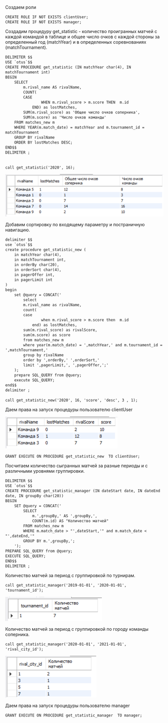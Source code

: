 Создаем роли

    CREATE ROLE IF NOT EXISTS clientUser;
    CREATE ROLE IF NOT EXISTS manager;

Создадим процедуру get_statistic - количество проигранных матчей с каждой командой в таблице и общее число очков с каждой стороны за определенный год (matchYear) и в определенных соревнованиях (matchTournament).

    DELIMITER $$
    USE `otus`$$
    CREATE PROCEDURE get_statistic (IN matchYear char(4), IN matchTournament int)
    BEGIN
        SELECT 
            m.rival_name AS rivalName,
            COUNT(
            CASE 
                    WHEN m.rival_score > m.score THEN  m.id 
                END) as lostMatches,
            SUM(m.rival_score) as 'Общее число очков соперника',
            SUM(m.score) as 'Число очков команды'
        FROM matches_new m
        WHERE YEAR(m.match_date) = matchYear and m.tournament_id = matchTournament
        GROUP BY rivalName
        ORDER BY lostMatches DESC;
    END$$
    DELIMITER ;
    
    
    call get_statistic('2020', 16);
    
![get_statistic](images/17_4.png)


Добавим сортировку по входящему параметру и постраничную навигацию.

    delimiter $$
    use `otus`$$
    create procedure get_statistic_new (
        in matchYear char(4),
        in matchTournament int,
        in orderBy char(20),
        in orderSort char(4), 
        in pagerOffer int,
        in pagerLimit int
    )
    begin
        set @query = CONCAT('
            select 
            m.rival_name as rivalName,
            count(
            case 
                    when m.rival_score > m.score then  m.id 
                end) as lostMatches,
            sum(m.rival_score) as rivalScore,
            sum(m.score) as score
            from matches_new m
            where year(m.match_date) = ',matchYear,' and m.tournament_id = ',matchTournament,'
            group by rivalName
            order by ',orderBy,' ',orderSort,'
            limit ',pagerLimit,', ',pagerOffer,';'
        );
        prepare SQL_QUERY from @query;
        execute SQL_QUERY;
    end$$
    delimiter ;
    
    call get_statistic_new('2020', 16, 'score', 'desc', 3 , 1);

Даем права на запуск процедуры пользователю  clientUser

![get_statistic_new](images/17_3.png)

    GRANT EXECUTE ON PROCEDURE get_statistic_new  TO clientUser;


Посчитаем количество сыгранных матчей за разные периоды и с различными уровнями группировки.

    DELIMITER $$
    USE `otus`$$
    CREATE PROCEDURE get_statistic_manager (IN dateStart date, IN dateEnd date, IN groupBy char(20))
    BEGIN
        SET @query = CONCAT('
            SELECT
                m.',groupBy,' AS ',groupBy,',
                COUNT(m.id) AS "Количество матчей"
            FROM matches_new m
            WHERE m.match_date > "',dateStart,'" and m.match_date < "',dateEnd,'"
            GROUP BY m.',groupBy,';
        ');
    PREPARE SQL_QUERY from @query;
    EXECUTE SQL_QUERY;
    END$$
    DELIMITER ;
    
Количество матчей за период с группировкой по турнирам.

    call get_statistic_manager('2019-01-01', '2020-01-01', 'tournament_id');

![get_statistic_2](images/17_1.png)

Количество матчей за период с группировкой по городу команды соперника.

    call get_statistic_manager('2020-01-01', '2021-01-01', 'rival_city_id');

![get_statistic_2](images/17_2.png)

Даем права на запуск процедуры пользователю manager

    GRANT EXECUTE ON PROCEDURE get_statistic_manager  TO manager;

